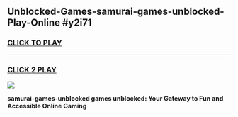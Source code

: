 
## Unblocked-Games-samurai-games-unblocked-Play-Online #y2i71
<h3>
<a href="https://news.freeplayer.one?title=samurai-games-unblocked&ref=3">CLICK TO PLAY</a></h3>
<hr>

<h3>
<a href="https://news.freeplayer.one?title=samurai-games-unblocked&ref=3">CLICK 2 PLAY</a>
  
</h3>

<a href="https://news.freeplayer.one?title=samurai-games-unblocked&ref=3"><img src="https://clearcache.store/games.png"></a>


**samurai-games-unblocked games unblocked: Your Gateway to Fun and Accessible Online Gaming**
